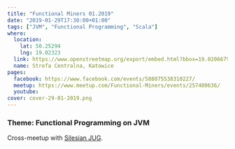 ```yaml
---
title: "Functional Miners 01.2019"
date: "2019-01-29T17:30:00+01:00"
tags: ["JVM", "Functional Programming", "Scala"]
where:
  location:
    lat: 50.25294
    lng: 19.02323
  link: https://www.openstreetmap.org/export/embed.html?bbox=19.020667970180515%2C50.25186661321583%2C19.025788307189945%2C50.25401894215181&layer=mapnik&marker=50.25293164231525%2C19.023564755916595
  name: Strefa Centralna, Katowice
pages:
  facebook: https://www.facebook.com/events/588075538310227/
  meetup: https://www.meetup.com/Functional-Miners/events/257400636/
  youtube:
cover: cover-29-01-2019.png
---
```


<section>
  <h3>Theme: Functional Programming on JVM</h3>
  <p>Cross-meetup with <a href="https://silesia.jug.pl/">Silesian JUG</a>.</p>
  <schedule>
    <person-profile
      avatar="tomasz_manko.jpg"
      name="Tomek Manko"
      bio="Some say that you are what you eat. If you generalise that saying a little it's quite probable that this talk would be presented by a pair of parentheses, a monoid in the category of endofunctors, a 'Scythe' meeple, a bowl of ramen or a cup of coffee. Goes chiefly by 'jaen', but sometimes responds to 'Tomek'. Miraculously saved from the clutches of imperative programming when during the first year of university he peeked at the screen of student from his group and had his question of ‘What is this?’ answered with a mysterious ‘xmonad, a tiling window manager configured with Haskell’ (a true story). Since that time he tries to come to terms with the fact that although he can get a job in Ruby, JavaScript, Java or event as a devops, there's no company doing Clojure, Haskell or even Elixir in the whole of Silesia. Hopes that one day the reign of imperative programming will come to an end and the Age of Lambda will begin. Maybe it'll happen when he overcomes his penchant for procrastination and creates his own programming language? Yeah, right, fat chance of that ever happening."
      title="All you need is λ"
      abstract="A long time ago, at the dawn of the paleobithic period from the great tribe of mathematicians a new species
had emerged, the 'homo programmatoris'. From the onset of its history it was split by a great schism into
two strains – the functionals and the imperatives. One of them was lost to the mists of time for many years and
some only now are learning that functionals still exist. What was the history of their house? What were the traditions
of their tribe? Is there hope for reconciliation? What will the future bring? What are free monads? This
captivating documentary will answer those questions and allow you to discover how functional programming can
help you in your day-to-day struggle with bugs."
      social='{ "twitter": "https://twitter.com/jaennirin", "github": "https://github.com/jaen", "facebook": "https://www.facebook.com/tomek.manko" }'>
    </person-profile>
    <person-profile
      avatar="lech_glowiak.jpg"
      name="Lech Glowiak"
      bio="Programmer, 9 years  in JVM, 3 in Scala. Approach to work: engineering, communication and common sense."
      title="ZIO - good asynchronous and concurrent programming in Scala"
      abstract="Introduction to functional asynchronous and concurrent programming. ZIO and Scala are used as an example but there exist many other implementations of this approach in various programming languages. Level - basic."
      social='{ "twitter": "https://twitter.com/LechGlowiak", "linkedin": "https://www.linkedin.com/in/lechglowiak/" }'>
    </person-profile>
    <person-profile
      avatar="andrzej_kopec.jpg"
      name="Andrzej Kopec"
      bio="Programmer always looking for newer, better, different solutions - currently using Scala @ Scalac. A purist when it comes to code readability and work/process automation."
      title="ActorRef[Typed]"
      abstract="Typed Actors is a topic that thrills Scala community for a long time. There were several attempts (that I know of) to implement them but the last one seem to be the one that succeeds. Moreover - there are informal announcments that despite of status 'May change' they are ready for production and recently a course on Coursera was published. In my presentation I'm going to show how the API looks like and solutions to common problems."
      social='{ "twitter": "twitter.com/kapke_", "linkedin": "https://www.linkedin.com/in/andrzej-kope%C4%87-907b9698", "github": "https://github.com/kapke", "facebook": "https://web.facebook.com/kapkus" }'>
    </person-profile>
  </schedule>
</section>

